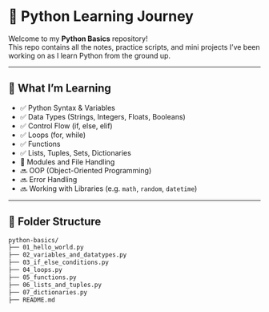 # 🐍 Python Learning Journey

Welcome to my **Python Basics** repository!  
This repo contains all the notes, practice scripts, and mini projects I’ve been working on as I learn Python from the ground up.

---

## 📘 What I’m Learning

- ✅ Python Syntax & Variables  
- ✅ Data Types (Strings, Integers, Floats, Booleans)  
- ✅ Control Flow (if, else, elif)  
- ✅ Loops (for, while)  
- ✅ Functions  
- ✅ Lists, Tuples, Sets, Dictionaries  
- 🔄 Modules and File Handling  
- 🔜 OOP (Object-Oriented Programming)  
- 🔜 Error Handling  
- 🔜 Working with Libraries (e.g. `math`, `random`, `datetime`)

---

## 📁 Folder Structure

```bash
python-basics/
├── 01_hello_world.py
├── 02_variables_and_datatypes.py
├── 03_if_else_conditions.py
├── 04_loops.py
├── 05_functions.py
├── 06_lists_and_tuples.py
├── 07_dictionaries.py
├── README.md
